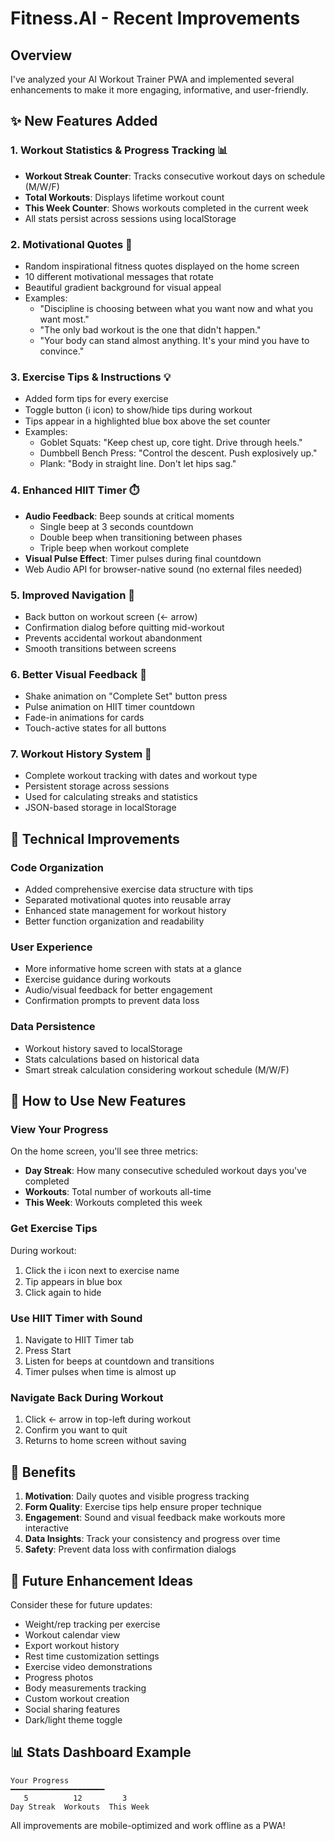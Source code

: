 # Fitness.AI - Recent Improvements

## Overview
I've analyzed your AI Workout Trainer PWA and implemented several enhancements to make it more engaging, informative, and user-friendly.

## ✨ New Features Added

### 1. **Workout Statistics & Progress Tracking** 📊
- **Workout Streak Counter**: Tracks consecutive workout days on schedule (M/W/F)
- **Total Workouts**: Displays lifetime workout count
- **This Week Counter**: Shows workouts completed in the current week
- All stats persist across sessions using localStorage

### 2. **Motivational Quotes** 💪
- Random inspirational fitness quotes displayed on the home screen
- 10 different motivational messages that rotate
- Beautiful gradient background for visual appeal
- Examples:
  - "Discipline is choosing between what you want now and what you want most."
  - "The only bad workout is the one that didn't happen."
  - "Your body can stand almost anything. It's your mind you have to convince."

### 3. **Exercise Tips & Instructions** 💡
- Added form tips for every exercise
- Toggle button (ℹ️ icon) to show/hide tips during workout
- Tips appear in a highlighted blue box above the set counter
- Examples:
  - Goblet Squats: "Keep chest up, core tight. Drive through heels."
  - Dumbbell Bench Press: "Control the descent. Push explosively up."
  - Plank: "Body in straight line. Don't let hips sag."

### 4. **Enhanced HIIT Timer** ⏱️
- **Audio Feedback**: Beep sounds at critical moments
  - Single beep at 3 seconds countdown
  - Double beep when transitioning between phases
  - Triple beep when workout complete
- **Visual Pulse Effect**: Timer pulses during final countdown
- Web Audio API for browser-native sound (no external files needed)

### 5. **Improved Navigation** 🔄
- Back button on workout screen (← arrow)
- Confirmation dialog before quitting mid-workout
- Prevents accidental workout abandonment
- Smooth transitions between screens

### 6. **Better Visual Feedback** 🎨
- Shake animation on "Complete Set" button press
- Pulse animation on HIIT timer countdown
- Fade-in animations for cards
- Touch-active states for all buttons

### 7. **Workout History System** 📅
- Complete workout tracking with dates and workout type
- Persistent storage across sessions
- Used for calculating streaks and statistics
- JSON-based storage in localStorage

## 🔧 Technical Improvements

### Code Organization
- Added comprehensive exercise data structure with tips
- Separated motivational quotes into reusable array
- Enhanced state management for workout history
- Better function organization and readability

### User Experience
- More informative home screen with stats at a glance
- Exercise guidance during workouts
- Audio/visual feedback for better engagement
- Confirmation prompts to prevent data loss

### Data Persistence
- Workout history saved to localStorage
- Stats calculations based on historical data
- Smart streak calculation considering workout schedule (M/W/F)

## 📱 How to Use New Features

### View Your Progress
On the home screen, you'll see three metrics:
- **Day Streak**: How many consecutive scheduled workout days you've completed
- **Workouts**: Total number of workouts all-time
- **This Week**: Workouts completed this week

### Get Exercise Tips
During workout:
1. Click the ℹ️ icon next to exercise name
2. Tip appears in blue box
3. Click again to hide

### Use HIIT Timer with Sound
1. Navigate to HIIT Timer tab
2. Press Start
3. Listen for beeps at countdown and transitions
4. Timer pulses when time is almost up

### Navigate Back During Workout
1. Click ← arrow in top-left during workout
2. Confirm you want to quit
3. Returns to home screen without saving

## 🎯 Benefits

1. **Motivation**: Daily quotes and visible progress tracking
2. **Form Quality**: Exercise tips help ensure proper technique
3. **Engagement**: Sound and visual feedback make workouts more interactive
4. **Data Insights**: Track your consistency and progress over time
5. **Safety**: Prevent data loss with confirmation dialogs

## 🚀 Future Enhancement Ideas

Consider these for future updates:
- Weight/rep tracking per exercise
- Workout calendar view
- Export workout history
- Rest time customization settings
- Exercise video demonstrations
- Progress photos
- Body measurements tracking
- Custom workout creation
- Social sharing features
- Dark/light theme toggle

## 📊 Stats Dashboard Example

```
Your Progress
━━━━━━━━━━━━━━━━━━━━━
   5          12         3
Day Streak  Workouts  This Week
```

All improvements are mobile-optimized and work offline as a PWA!
